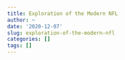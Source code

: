 ```yaml
---
title: Exploration of the Modern NFL
author: ~
date: '2020-12-07'
slug: exploration-of-the-modern-nfl
categories: []
tags: []
---
```



